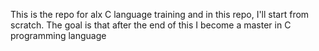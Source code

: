 This is the repo for alx C language training and in this repo, I'll start from scratch.
The goal is that after the end of this I become a master in C programming language
